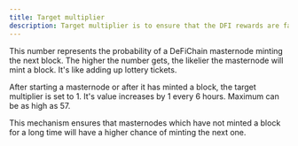 ```yaml
---
title: Target multiplier
description: Target multiplier is to ensure that the DFI rewards are fairly distributed between all DeFiChain masternodes.
---
```


This number represents the probability of a DeFiChain masternode minting the next block. The higher the number gets, the likelier the masternode will mint a block. It's like adding up lottery tickets.

After starting a masternode or after it has minted a block, the target multiplier is set to 1. It's value increases by 1 every 6 hours. Maximum can be as high as 57.

This mechanism ensures that masternodes which have not minted a block for a long time will have a higher chance of minting the next one.
